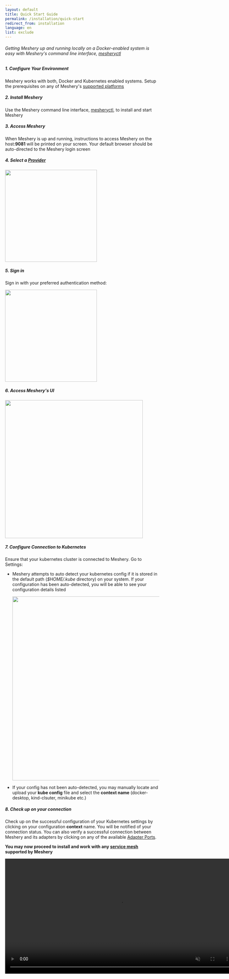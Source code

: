```yaml
---
layout: default
title: Quick Start Guide
permalink: /installation/quick-start
redirect_from: installation
language: en
list: exclude
---
```


<a name="getting-started"></a>

<h6>Getting Meshery up and running locally on a Docker-enabled system is easy with Meshery's command line interface, <a href="/docs/guides/mesheryctl">mesheryctl</a></h6>

##### 1. Configure Your Environment

Meshery works with both, Docker and Kubernetes enabled systems. Setup the prerequisites on any of Meshery's [supported platforms](/docs/installation/platforms)

##### 2. Install Meshery

Use the Meshery command line interface, [mesheryctl](/docs/guides/mesheryctl), to install and start Meshery

##### 3. Access Meshery

When Meshery is up and running, instructions to access Meshery on the host:**9081** will be printed on your screen. Your default browser should be auto-directed to the Meshery login screen

##### 4. Select a [Provider](/docs/reference/extensibility#providers)

<a href="/docs/assets/img/meshery-server-page.png">
  <img style="width:300px;" src="/docs/assets/img/meshery-server-page.png" />
</a>

##### 5. Sign in 

Sign in with your preferred authentication method:

<a href="/docs/assets/img/meshery-login-page.png">
<img style="width:300px;height=auto;" src="/docs/assets/img/meshery-login-page.png" />
</a>

##### 6. Access Meshery's UI

<a href="/docs/assets/img/adapters/meshery-ui.png">
<img style="width:450px;height=auto;" src="/docs/assets/img/adapters/meshery-ui.png" />
</a>

##### 7. Configure Connection to Kubernetes
Ensure that your kubernetes cluster is connected to Meshery. Go to <i class="fas fa-cog"></i> Settings:

- Meshery attempts to auto detect your kubernetes config if it is stored in the default path (*$HOME/.kube* directory) on your system. If your configuration has been auto-detected, you will be able to see your configuration details listed

  <a href="/docs/assets/img/adapters/meshery-settings.png">
  <img style="width:600px;" src="/docs/assets/img/adapters/meshery-settings.png" />
  </a>

- If your config has not been auto-detected, you may manually locate and upload your **kube config** file and select the **context name** (docker-desktop, kind-clsuter, minikube etc.)

##### 8. Check up on your connection

Check up on the successful configuration of your Kubernetes settings by clicking on your configuration **context** name. You will be notified of your connection status. You can also verify a successful connection between Meshery and its adapters by clicking on any of the available [Adapter Ports](/docs/architecture#adapter-ports).

**You may now proceed to install and work with any [service mesh](/docs/service-meshes) supported by Meshery**

<video class="videoTest" width="750" height="auto" autoplay muted loop>
  <source src="/docs/assets/img/adapters/meshery-ui-setup.mp4" type="video/mp4">
 Your browser does not support the video tag
</video>
